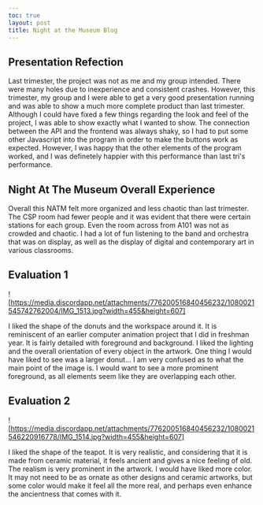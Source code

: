 ```yaml
---
toc: true
layout: post
title: Night at the Museum Blog
---
```

## Presentation Refection
Last trimester, the project was not as me and my group intended. There were many holes due to inexperience and consistent crashes. However, this trimester, my group and I were able to get a very good presentation running and was able to show a much more complete product than last trimester. Although I could have fixed a few things regarding the look and feel of the project, I was able to show exactly what I wanted to show. The connection between the API and the frontend was always shaky, so I had to put some other Javascript into the program in order to make the buttons work as expected. However, I was happy that the other elements of the program worked, and I was definetely happier with this performance than last tri's performance.

## Night At The Museum Overall Experience
Overall this NATM felt more organized and less chaotic than last trimester. The CSP room had fewer people and it was evident that there were certain stations for each group. Even the room across from A101 was not as crowded and chaotic. I had a lot of fun listening to the band and orchestra that was on display, as well as the display of digital and contemporary art in various classrooms. 

## Evaluation 1

![https://media.discordapp.net/attachments/776200516840456232/1080021545742762004/IMG_1513.jpg?width=455&height=607]

I liked the shape of the donuts and the workspace around it. It is reminiscent of an earlier computer animation project that I did in freshman year. 
It is fairly detailed with foreground and background. 
I liked the lighting and the overall orientation of every object in the artwork.
One thing I would have liked to see was a larger donut... I am very confused as to what the main point of the image is. I would want to see a more prominent foreground, as all elements seem like they are overlapping each other.

## Evaluation 2

![https://media.discordapp.net/attachments/776200516840456232/1080021546220916778/IMG_1514.jpg?width=455&height=607]

I liked the shape of the teapot. It is very realistic, and considering that it is made from ceramic material, it feels ancient and gives a nice feeling of old.
The realism is very prominent in the artwork.
I would have liked more color. It may not need to be as ornate as other designs and ceramic artworks, but some color would make it feel all the more real, and perhaps even enhance the ancientness that comes with it. 

